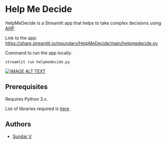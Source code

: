 # Help Me Decide

<p> HelpMeDecide is a Streamlit app that helps to take complex decisions using <a href="https://en.wikipedia.org/wiki/Analytic_hierarchy_process">AHP</a>.</p>

Link to the app: https://share.streamlit.io/msundarv/HelpMeDecide/main/helpmedecide.py

Command to run the app locally:
```
streamlit run helpmedecide.py 
```
[![IMAGE ALT TEXT](http://img.youtube.com/vi/PTUfzrB8YzU/0.jpg)](http://www.youtube.com/watch?v=PTUfzrB8YzU "HelpMeDecide Demo")

## Prerequisites

Requires Python 3.x.

List of libraries required is [here](https://github.com/Msundarv/HelpMeDecide/blob/main/requirements.txt).

## Authors

- [Sundar V](http://msundarv.com/)
